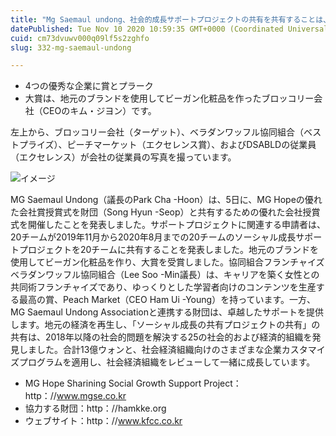 ```yaml
---
title: "Mg Saemaul undong、社会的成長サポートプロジェクトの共有を共有することは、企業向けに優れた企業を選択しました"
datePublished: Tue Nov 10 2020 10:59:35 GMT+0000 (Coordinated Universal Time)
cuid: cm73dvuwv000q09lf5s2zghfo
slug: 332-mg-saemaul-undong

---
```



- 4つの優秀な企業に賞とプラーク
- 大賞は、地元のブランドを使用してビーガン化粧品を作ったブロッコリー会社（CEOのキム・ジヨン）です。

左上から、ブロッコリー会社（ターゲット）、ベラダンワッフル協同組合（ベストプライズ）、ピーチマーケット（エクセレンス賞）、およびDSABLDの従業員（エクセレンス）が会社の従業員の写真を撮っています。

![イメージ](https://cdn.hashnode.com/res/hashnode/image/upload/v1739453804004/5dd15695-fae7-4c79-9efb-a306f0d1ae2f.jpeg)

MG Saemaul Undong（議長のPark Cha -Hoon）は、5日に、MG Hopeの優れた会社賞授賞式を財団（Song Hyun -Seop）と共有するための優れた会社授賞式を開催したことを発表しました。サポートプロジェクトに関連する申請者は、20チームが2019年11月から2020年8月までの20チームのソーシャル成長サポートプロジェクトを20チームに共有することを発表しました。地元のブランドを使用してビーガン化粧品を作り、大賞を受賞しました。協同組合フランチャイズベラダンワッフル協同組合（Lee Soo -Min議長）は、キャリアを築く女性との共同術フランチャイズであり、ゆっくりとした学習者向けのコンテンツを生産する最高の賞、Peach Market（CEO Ham Ui -Young）を持っています。一方、MG Saemaul Undong Associationと連携する財団は、卓越したサポートを提供します。地元の経済を再生し、「ソーシャル成長の共有プロジェクトの共有」の共有は、2018年以降の社会的問題を解決する25の社会的および経済的組織を発見しました。合計13億ウォンと、社会経済組織向けのさまざまな企業カスタマイズプログラムを適用し、社会経済組織をレビューして一緒に成長しています。

- MG Hope Sharining Social Growth Support Project：http：//www.mgse.co.kr
- 協力する財団：http：//hamkke.org
- ウェブサイト：http：//www.kfcc.co.kr